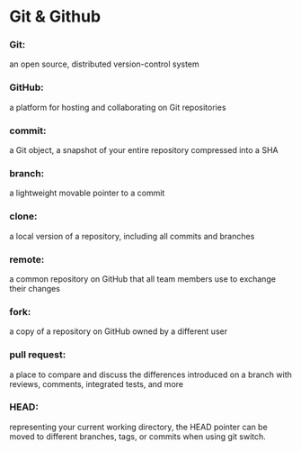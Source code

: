 # Git & Github
### Git: 
  an open source, distributed version-control system
### GitHub:  
  a platform for hosting and collaborating on Git repositories
### commit: 
  a Git object, a snapshot of your entire repository compressed into a SHA
### branch: 
  a lightweight movable pointer to a commit
### clone: 
  a local version of a repository, including all commits and branches
### remote: 
  a common repository on GitHub that all team members use to exchange their changes
### fork: 
  a copy of a repository on GitHub owned by a different user
### pull request: 
  a place to compare and discuss the differences introduced on a branch with reviews, comments, integrated tests, and more
### HEAD: 
  representing your current working directory, the HEAD pointer can be moved to different branches, tags, or commits when using git switch.

